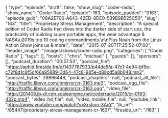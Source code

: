 {
  "type": "episode",
  "draft": false,
  "show_slug": "coder-radio",
  "show_name": "Coder Radio",
  "episode": 163,
  "episode_padded": "0163",
  "episode_guid": "08A2E706-A643-42ED-8DE0-539B9B525C50",
  "slug": "163",
  "title": "Proprietary Stress Management",
  "description": "A special edition of Coder Radio that dives into the darker side of start ups, the practicality of building super portable apps, the wear advantage & NASA\u2019s top 10 coding commandments.\n\nPlus Noah from the Linux Action Show joins us & more!",
  "date": "2015-07-20T17:25:52-07:00",
  "header_image": "/images/shows/coder-radio.png",
  "categories": [
    "Coder Radio"
  ],
  "tags": [],
  "hosts": [
    "chris",
    "michael"
  ],
  "guests": [],
  "sponsors": [],
  "podcast_duration": "00:57:53",
  "podcast_file": "https://aphid.fireside.fm/d/1437767933/b44de5fa-47c1-4e94-bf9e-c72f8d1c8f5d/66a95889-3d64-47c8-985e-d88cd5a8b048.mp3",
  "podcast_bytes": 29896448,
  "podcast_chapters": null,
  "podcast_alt_file": "http://traffic.libsyn.com/jbmirror/cr-0163.mp3",
  "podcast_ogg_file": "http://traffic.libsyn.com/jbmirror/cr-0163.ogg",
  "video_file": "http://201406.jb-dl.cdn.scaleengine.net/coderradio/2015/cr-0163-432p.mp4",
  "video_hd_file": null,
  "video_mobile_file": null,
  "youtube_link": "https://www.youtube.com/watch?v=Xrshon-3AcY",
  "jb_url": "/85447/proprietary-stress-management-cr-163/",
  "fireside_url": "/163"
}

